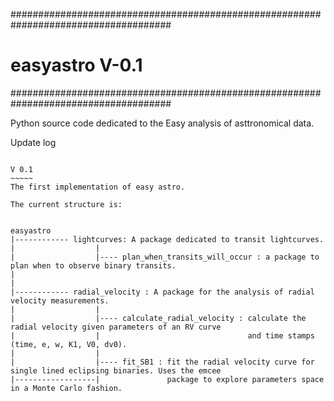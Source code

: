 #####################################################################################
#                              easyastro V-0.1                                      #
#####################################################################################

Python source code dedicated to the Easy analysis of asttronomical data.





Update log
~~~~~~~~~~~~~~~~~~~~~~~~~~~~~~~~~~~~~~~~~~~~~~~~~~~~~~~~~~~~~~~~~~~~~~~~~~

V 0.1
~~~~~
The first implementation of easy astro.

The current structure is:


easyastro
|------------ lightcurves: A package dedicated to transit lightcurves.
|                  |
|                  |---- plan_when_transits_will_occur : a package to plan when to observe binary transits. 
|
|
|------------ radial_velocity : A package for the analysis of radial velocity measurements.
|                  |
|                  |---- calculate_radial_velocity : calculate the radial velocity given parameters of an RV curve
|                  |                                 and time stamps (time, e, w, K1, V0, dv0).
|                  |
|                  |---- fit_SB1 : fit the radial velocity curve for single lined eclipsing binaries. Uses the emcee
|------------------|               package to explore parameters space in a Monte Carlo fashion. 
